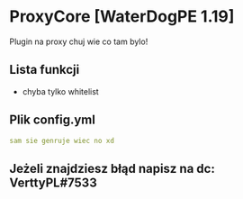 # ProxyCore [WaterDogPE 1.19]
Plugin na proxy chuj wie co tam bylo!

## Lista funkcji
- chyba tylko whitelist

## Plik config.yml

```yml
sam sie genruje wiec no xd
```
## Jeżeli znajdziesz błąd napisz na dc: VerttyPL#7533

